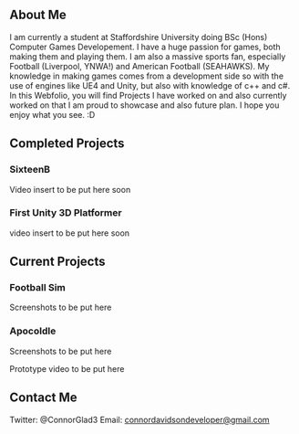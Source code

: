 ## About Me

I am currently a student at Staffordshire University doing BSc (Hons) Computer Games Developement. I have a huge passion for games, both making them and playing them. I am also a massive sports fan, especially Football (Liverpool, YNWA!) and American Football (SEAHAWKS). My knowledge in making games comes from a development side so with the use of engines like UE4 and Unity, but also with knowledge of c++ and c#. In this Webfolio, you will find Projects I have worked on and also currently worked on that I am proud to showcase and also future plan. I hope you enjoy what you see. :D


## Completed Projects

### SixteenB
Video insert to be put here soon


### First Unity 3D Platformer
video insert to be put here soon



## Current Projects
### Football Sim
Screenshots to be put here



### ApocoIdle
Screenshots to be put here


Prototype video to be put here




## Contact Me

Twitter: @ConnorGlad3
Email: connordavidsondeveloper@gmail.com
